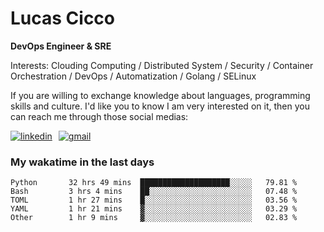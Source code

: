 # Lucas Cicco

**DevOps Engineer & SRE**

Interests: Clouding Computing / Distributed System / Security / Container Orchestration / DevOps / Automatization / Golang / SELinux

If you are willing to exchange knowledge about languages, programming skills and culture. I'd like you to know I am very interested on it, then you can reach me through those social medias:

<div style="display: flex; align-items: center; gap: 10px;">
  <a href="https://www.linkedin.com/in/lucas-vitor-de-cicco" target="_blank">
    <img
      src="https://img.shields.io/badge/-LinkedIn-%230077B5?style=for-the-badge&logo=linkedin&logoColor=white"
      alt="linkedin"
      target="_blank" 
    />
  </a>
  <a href="mailto:lucasvitorx1@gmail.com">
      <img
        src="https://img.shields.io/badge/-Gmail-%23333?style=for-the-badge&logo=gmail&logoColor=white"
        alt="gmail"
        target="_blank"
      />
  </a>
</div>

### My wakatime in the last days

<!--START_SECTION:waka-->

```text
Python       32 hrs 49 mins  ████████████████████░░░░░   79.81 %
Bash         3 hrs 4 mins    ██░░░░░░░░░░░░░░░░░░░░░░░   07.48 %
TOML         1 hr 27 mins    █░░░░░░░░░░░░░░░░░░░░░░░░   03.56 %
YAML         1 hr 21 mins    ▓░░░░░░░░░░░░░░░░░░░░░░░░   03.29 %
Other        1 hr 9 mins     ▓░░░░░░░░░░░░░░░░░░░░░░░░   02.83 %
```

<!--END_SECTION:waka-->

